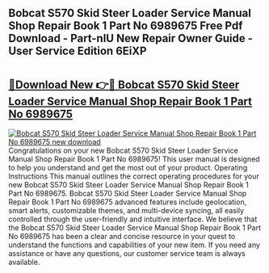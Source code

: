 ## Bobcat S570 Skid Steer Loader Service Manual Shop Repair Book 1 Part No 6989675 Free Pdf Download - Part-nIU New Repair Owner Guide - User Service Edition 6EiXP

# <h2><a href="http://bc82700.oget.top/?id=Bobcat+S570+Skid+Steer+Loader+Service+Manual+Shop+Repair+Book+1+Part+No+6989675">🔗Download New 👉🔴 Bobcat S570 Skid Steer Loader Service Manual Shop Repair Book 1 Part No 6989675</a></h2>

[![Bobcat S570 Skid Steer Loader Service Manual Shop Repair Book 1 Part No 6989675 new download](https://i.imgur.com/5g1atiW.png)](http://bc82700.oget.top/?id=Bobcat+S570+Skid+Steer+Loader+Service+Manual+Shop+Repair+Book+1+Part+No+6989675)
Congratulations on your new Bobcat S570 Skid Steer Loader Service Manual Shop Repair Book 1 Part No 6989675! This user manual is designed to help you understand and get the most out of your product. Operating Instructions This manual outlines the correct operating procedures for your new Bobcat S570 Skid Steer Loader Service Manual Shop Repair Book 1 Part No 6989675. Bobcat S570 Skid Steer Loader Service Manual Shop Repair Book 1 Part No 6989675 advanced features include geolocation, smart alerts, customizable themes, and multi-device syncing, all easily controlled through the user-friendly and intuitive interface. We believe that the Bobcat S570 Skid Steer Loader Service Manual Shop Repair Book 1 Part No 6989675 has been a clear and concise resource in your quest to understand the functions and capabilities of your new item. If you need any assistance or have any questions, our customer service team is always available.
